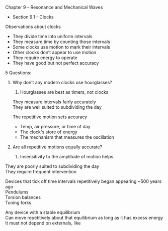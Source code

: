 Chapter 9 – Resonance and Mechanical Waves

- Section 9.1 - Clocks
 
Observations about clocks

- They divide time into uniform intervals
- They measure time by counting those intervals
- Some clocks use motion to mark their intervals
- Other clocks don’t appear to use motion
- They require energy to operate
- They have good but not perfect accuracy
 
5 Questions:

1. Why don’t any modern clocks use hourglasses?
    
    1. Hourglasses are best as timers, not clocks
    
    They measure intervals fairly accurately  
    They are well suited to subdividing the day
    
      
    
    The repetitive motion sets accuracy
    
    - Temp, air pressure, or time of day
    - The clock's store of energy
    - The mechanism that measures the oscillation
    
2. Are all repetitive motions equally accurate?
    
    1. Insensitivity to the amplitude of motion helps
 
They are poorly suited to subdividing the day  
They require frequent intervention
 
Devices that tick off time intervals repetitively began appearing ~500 years ago  
Pendulums  
Torsion balances  
Tuning forks
 
Any device with a stable equilibrium  
Can move repetitively about that equilibrium as long as it has excess energy  
It must not depend on externals, like